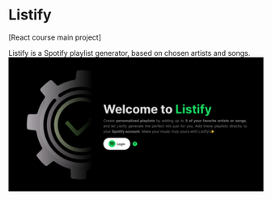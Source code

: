 # Listify
[React course main project]


Listify is a Spotify playlist generator, based on chosen artists and songs.
![screenshot from program](https://github.com/gulyasbence03/listify/blob/main/screenshot.png)
